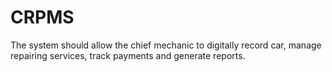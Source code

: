 # CRPMS
The system should allow the chief mechanic to digitally record car, manage repairing services, track payments and generate reports.
